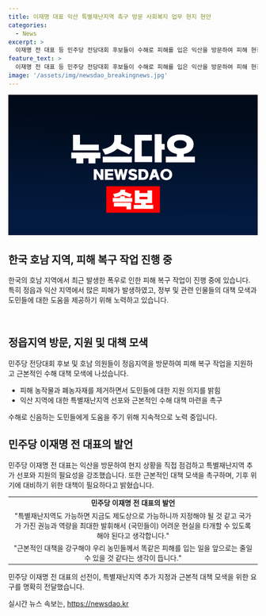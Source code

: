```yaml
---
title: 이재명 대표 익산 특별재난지역 촉구 방문 사회복지 업무 현지 현안
categories:
  - News
excerpt: >
  이재명 전 대표 등 민주당 전당대회 후보들이 수해로 피해를 입은 익산을 방문하여 피해 현장을 직접 확인하고, 특별재난지역 선포와 근본적인 수해 대책을 촉구했습니다. 농작물과 폐농자재를 제거하고, 정부에 대한 추가 지원을 요청했습니다. 이에 대한 농민들의 목소리가 크게 일어나면서, 근본적인 대책과 추가 지원이 필요하다는 의견이 나왔습니다. 계속되는 기후 위기로 인한 폭우로 인해 특별재난지역 추가 지정이 필요하다는 주장이 제기되었습니다.
feature_text: >
  이재명 전 대표 등 민주당 전당대회 후보들이 수해로 피해를 입은 익산을 방문하여 피해 현장을 직접 확인하고, 특별재난지역 선포와 근본적인 수해 대책을 촉구했습니다. 농작물과 폐농자재를 제거하고, 정부에 대한 추가 지원을 요청했습니다. 이에 대한 농민들의 목소리가 크게 일어나면서, 근본적인 대책과 추가 지원이 필요하다는 의견이 나왔습니다. 계속되는 기후 위기로 인한 폭우로 인해 특별재난지역 추가 지정이 필요하다는 주장이 제기되었습니다.
image: '/assets/img/newsdao_breakingnews.jpg'
---
```


<p><img src="/assets/img/newsdao_breakingnews.jpg" alt="cryptoinkorea 속보" /></p>

<h2 data-ke-size="size26">한국 호남 지역, 피해 복구 작업 진행 중</h2>

<p>한국의 호남 지역에서 최근 발생한 폭우로 인한 피해 복구 작업이 진행 중에 있습니다. 특히 정읍과 익산 지역에서 많은 피해가 발생하였고, 정부 및 관련 인물들의 대책 모색과 도민들에 대한 도움을 제공하기 위해 노력하고 있습니다. </p>

<p data-ke-size="size16">&nbsp;</p>

<h2 data-ke-size="size24">정읍지역 방문, 지원 및 대책 모색</h2>

<p>민주당 전당대회 후보 및 호남 의원들이 정읍지역을 방문하여 피해 복구 작업을 지원하고 근본적인 수해 대책 모색에 나섰습니다. </p>

<ul>
  <li>피해 농작물과 폐농자재를 제거하면서 도민들에 대한 지원 의지를 밝힘</li>
  <li>익산 지역에 대한 특별재난지역 선포와 근본적인 수해 대책 마련을 촉구</li>
</ul>

<p data-ke-size="size16">수해로 신음하는 도민들에게 도움을 주기 위해 지속적으로 노력 중입니다.</p>

<h2 data-ke-size="size24">민주당 이재명 전 대표의 발언</h2>

<p>민주당 이재명 전 대표는 익산을 방문하여 현지 상황을 직접 점검하고 특별재난지역 추가 선포와 지원의 필요성을 강조했습니다. 또한 근본적인 대책 모색을 촉구하며, 기후 위기에 대비하기 위한 대책이 필요하다고 밝혔습니다.</p>

<table>
  <tr>
    <td style="text-align: center; height: 17px;"><b>민주당 이재명 전 대표의 발언</b></td>
  </tr>
  <tr>
    <td style="text-align: center; height: 17px;">"특별재난지역도 가능하면 지금도 제도상으로 가능하니까 지정해야 될 것 같고 국가가 가진 권능과 역량을 최대한 발휘해서 (국민들이) 어려운 현실을 타개할 수 있도록 해야 된다고 생각합니다."</td>
  </tr>
  <tr>
    <td style="text-align: center; height: 17px;">"근본적인 대책을 강구해야 우리 농민들께서 똑같은 피해를 입는 일을 앞으로는 줄일 수 있을 것 같다는 생각이 듭니다."</td>
  </tr>
</table>

<p data-ke-size="size16">민주당 이재명 전 대표의 선전이, 특별재난지역 추가 지정과 근본적 대책 모색을 위한 요구를 명확히 전달했습니다.</p>
실시간 뉴스 속보는, <a href="https://newsdao.kr" rel="dofollow">https://newsdao.kr</a>



